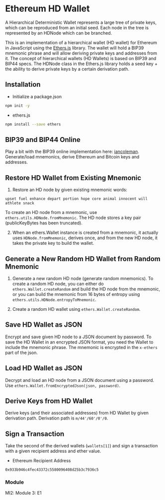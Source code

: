 # Ethereum HD Wallet
A Hierarchical Deterministic Wallet represents a large tree of private keys, which can be reproduced from an initial seed. Each node in the tree is represented by an HDNode which can be branched. 

This is an implementation of a hierarchical wallet (HD wallet) for Ethereum in JavaScript using the [Ethers.js](https://github.com/ethers-io/ethers.js) library. The wallet will hold a BIP39 mnemonic phrase and will allow deriving private keys and addresses from it. The concept of hierarchical wallets (HD Wallets) is based on BIP39 and BIP44 specs. The HDNode class in the Ethers.js library holds a seed key + the ability to derive private keys by a certain derivation path.

## Installation
* Initialize a package.json 
```bash
npm init -y
```
* ethers.js
```bash
npm install --save ethers
```
## BIP39 and BIP44 Online 
Play a bit with the BIP39 online implementation here: [iancoleman](https://iancoleman.io/bip39). Generate/load mnemonics, derive Ethereum and Bitcoin keys and addresses. 

## Restore HD Wallet from Existing Mnemonic

1. Restore an HD node by given existing mnemonic words:
```
upset fuel enhance depart portion hope core animal innocent will athlete snack
```
To create an HD node from a mnemonic, use `ethers.utils.HDNode.fromMnemonic`. The HD node stores a key pair (publicKeyBytes has been truncated).

2. When an ethers.Wallet instance is created from a mnemonic, it actually uses `HDNode.fromMnemonic`, derives once, and from the new HD node, it takes the private key to build the wallet.

## Generate a New Random HD Wallet from Random Mnemonic
1. Generate a new random HD node (generate random mnemonics). To create a random HD node, you can either do `ethers.Wallet.createRandom` and build the HD node from the mnemonic, or you can build the mnemonic from 16 bytes of entropy using `ethers.utils.HDNode.entropyToMnemonic`.

2. Create a random HD wallet using `ethers.Wallet.createRandom`.

## Save HD Wallet as JSON
Encrypt and save given HD node to a JSON document by password. To save the HD Wallet in an encrypted JSON format, you need the Wallet to include the mnemonic phrase. The mnemonic is encrypted in the `x-ethers` part of the json. 

## Load HD Wallet as JSON
Decrypt and load an HD node from a JSON document using a password. Use `ethers.Wallet.fromEncryptedJson(json, password)`.

## Derive Keys from HD Wallet
Derive keys (and their associated addresses) from HD Wallet by given derivation path. Derivation path is `m/44'/60'/0'/0`.

## Sign a Transaction
Take the second of the derived wallets (`wallets[1]`) and sign a transaction with a given recipient address and ether value.
* Ethereum Recipient Address
```
0x933b946c4fec43372c5580096408d25b3c7936c5 
```
### Module
MI2: Module 3: E1
